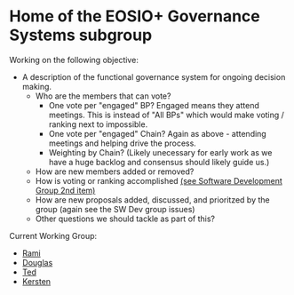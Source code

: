 # Home of the EOSIO+ Governance Systems subgroup

Working on the following objective:
- A description of the functional governance system for ongoing decision making.
  - Who are the members that can vote?
    - One vote per "engaged" BP?  Engaged means they attend meetings.  This is instead of "All BPs" which would make voting / ranking next to impossible.
    - One vote per "engaged" Chain?  Again as above - attending meetings and helping drive the process.
    - Weighting by Chain? (Likely unecessary for early work as we have a huge backlog and consensus should likely guide us.)
  - How are new members added or removed?
  - How is voting or ranking accomplished [(see Software Development Group 2nd item)](../SoftwareDevelopment/objectives.md)
  - How are new proposals added, discussed, and prioritzed by the group (again see the SW Dev group issues)
  - Other questions we should tackle as part of this?

Current Working Group:
- [Rami](https://github.com/ramijames)
- [Douglas](https://github.com/douglashorn)
- [Ted](https://github.com/tedcahalleos)
- [Kersten](https://github.com/Kersten-TCD)

